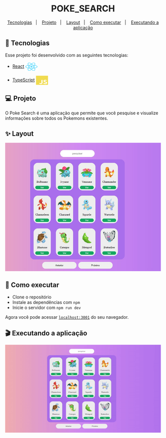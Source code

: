 ﻿<h1 align="center">
  POKE_SEARCH
</h1>

<p align="center">
  <a href="#-tecnologias">Tecnologias</a>&nbsp;&nbsp;&nbsp;|&nbsp;&nbsp;&nbsp;
  <a href="#-projeto">Projeto</a>&nbsp;&nbsp;&nbsp;|&nbsp;&nbsp;&nbsp;
  <a href="#-layout">Layout</a>&nbsp;&nbsp;&nbsp;|&nbsp;&nbsp;&nbsp;
  <a href="#-como-executar">Como executar</a>&nbsp;&nbsp;&nbsp;|&nbsp;&nbsp;&nbsp;
  <a href="#-executando-a-aplicação">Executando a aplicação</a>
</p>

## 🚀 Tecnologias

Esse projeto foi desenvolvido com as seguintes tecnologias:

- [React](https://reactjs.org)    <img align="center" alt="Arthur-React" height="30" width="40" src="https://raw.githubusercontent.com/devicons/devicon/master/icons/react/react-original.svg">
  
- [TypeScript](https://www.javascript.com/)    <img align="center" alt="Arthur-Ts" height="30" width="40" src="https://raw.githubusercontent.com/devicons/devicon/master/icons/javascript/javascript-plain.svg">

## 💻 Projeto

O Poke Search é uma aplicação que permite que você pesquise e visualize informações sobre todos os Pokemons existentes.

## ✨ Layout

<p align="center">
  <img alt="layout" src="./github/assets/layout.jpg">
</p>

## 🔖 Como executar

- Clone o repositório
- Instale as dependências com `npm`
- Inicie o servidor com `npm run dev`

Agora você pode acessar [`localhost:3001`](http://localhost:3001) do seu navegador.

## 🎬 Executando a aplicação

<p align="center">
  <img alt="layout" src="./github/assets/video.gif">
</p>
